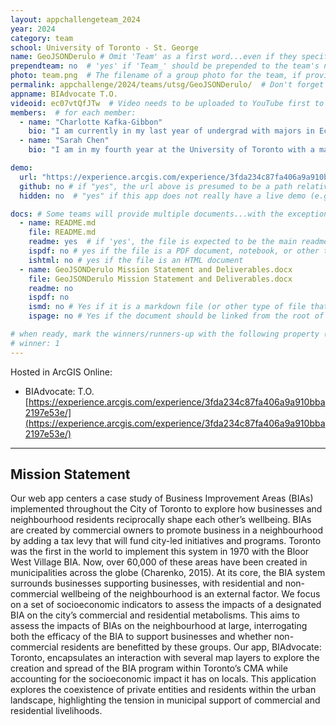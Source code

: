 ```yaml
---
layout: appchallengeteam_2024
year: 2024
category: team
school: University of Toronto - St. George
name: GeoJSONDerulo # Omit 'Team' as a first word...even if they specifically named themselves "Team X"
prependteam: no  # 'yes' if 'Team_' should be prepended to the team's name (i.e., they specifically named themselves "Team X" instead of just "X")
photo: team.png  # The filename of a group photo for the team, if provided (e.g., team.jpg)...expected to be located inside the images folder in the team's repo.
permalink: appchallenge/2024/teams/utsg/GeoJSONDerulo/  # Don't forget to update the school short-code in the URL...
appname: BIAdvocate T.O.
videoid: ec07vtQfJTw  # Video needs to be uploaded to YouTube first to get this ID
members:  # for each member:
  - name: "Charlotte Kafka-Gibbon"
    bio: "I am currently in my last year of undergrad with majors in Ecology/Evolutionary Biology and Environmental Ethics. I added a GIS minor after taking a spatial analysis course for my EEB major which sparked my interest and got me hooked on maps. Currently, I am a research assistant for the Urban Genome Project, specifically studying how cultural meanings of invasive species are created. I hope to work with GIS in future positions, and continue my education in geospatial systems. Outside of academics, I love working as a barista/line-cook, biking, knitting, and traveling with friends."
  - name: "Sarah Chen"
    bio: "I am in my fourth year at the University of Toronto with a major in Environmental Geography and minors in GIS and Contemporary Asian Studies. I currently work as a GIS intern at the Canadian Urban Environmental Health Research Consortium (CANUE) and serve as the Co-President to the Toronto Undergraduate Geography Society (TUGS). I am passionate in applying GIS spatial analysis tools to understand environmental justice issues in an urban context. Outside of school you can find me in dance classes, running, or baking."

demo:
  url: "https://experience.arcgis.com/experience/3fda234c87fa406a9a910bba2197e53e/"  # A relative path if hosted from the team's folder in the GitHub repo, otherwise a full url (and specify "no" for the github property below)
  github: no # if "yes", the url above is presumed to be a path relative to the gh_pages URL for the team in GitHub...otherwise, a full URL is expected.
  hidden: no  # "yes" if this app does not really have a live demo (e.g., mobile/AppStudio apps)

docs: # Some teams will provide multiple documents...with the exception of the README.md, these are generally expected to be in a docs/ subfolder of their repo
  - name: README.md
    file: README.md
    readme: yes  # if 'yes', the file is expected to be the main readme document at the root of the team's repository
    ispdf: no # yes if the file is a PDF document, notebook, or other type of file (since the filename will need to be appended to the URL)
    ishtml: no # yes if the file is an HTML document
  - name: GeoJSONDerulo Mission Statement and Deliverables.docx
    file: GeoJSONDerulo Mission Statement and Deliverables.docx
    readme: no
    ispdf: no
    ismd: no # Yes if it is a markdown file (or other type of file that can be previewed in GitHub)
    ispage: no # Yes if the document should be linked from the root of the repo, otherwise it is expected to be in the /docs subfolder

# when ready, mark the winners/runners-up with the following property (1, 2 or 3 for winners and first/second runners-up):
# winner: 1
---
```


Hosted in ArcGIS Online:

- BIAdvocate: T.O. [https://experience.arcgis.com/experience/3fda234c87fa406a9a910bba2197e53e/](https://experience.arcgis.com/experience/3fda234c87fa406a9a910bba2197e53e/)

---

## Mission Statement

Our web app centers a case study of Business Improvement Areas (BIAs) implemented throughout the City of Toronto to explore how businesses and neighbourhood residents reciprocally shape each other’s wellbeing. BIAs are created by commercial owners to promote business in a neighbourhood by adding a tax levy that will fund city-led initiatives and programs. Toronto was the first in the world to implement this system in 1970 with the Bloor West Village BIA. Now, over 60,000 of these areas have been created in municipalities across the globe (Charenko, 2015). At its core, the BIA system surrounds businesses supporting businesses, with residential and non-commercial wellbeing of the neighbourhood is an external factor. We focus on a set of socioeconomic indicators to assess the impacts of a designated BIA on the city’s commercial and residential metabolisms. This aims to assess the impacts of BIAs on the neighbourhood at large, interrogating both the efficacy of the BIA to support businesses and whether non-commercial residents are benefitted by these groups. 
Our app, BIAdvocate: Toronto, encapsulates an interaction with several map layers to explore the creation and spread of the BIA program within Toronto’s CMA while accounting for the socioeconomic impact it has on locals. This application explores the coexistence of private entities and residents within the urban landscape, highlighting the tension in municipal support of commercial and residential livelihoods. 
